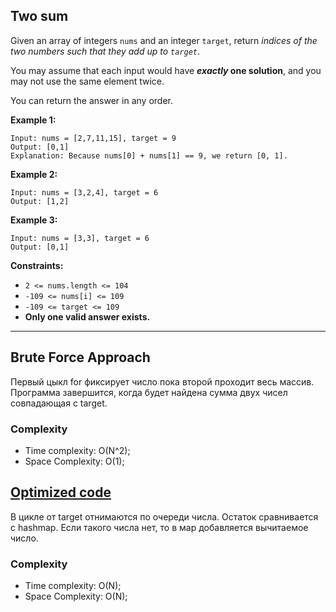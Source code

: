 ## Two sum

Given an array of integers `nums` and an integer `target`,
return *indices of the two numbers such that they add up to `target`*.

You may assume that each input would have ***exactly* one solution**,
and you may not use the same element twice.

You can return the answer in any order.

**Example 1:**
```
Input: nums = [2,7,11,15], target = 9
Output: [0,1]
Explanation: Because nums[0] + nums[1] == 9, we return [0, 1].
```
**Example 2:**
~~~
Input: nums = [3,2,4], target = 6
Output: [1,2]
~~~

**Example 3:**
~~~
Input: nums = [3,3], target = 6
Output: [0,1]
~~~

**Constraints:**

- `2 <= nums.length <= 104`
- `-109 <= nums[i] <= 109`
- `-109 <= target <= 109`
- **Only one valid answer exists.**


---

## Brute Force Approach

Первый цыкл for фиксирует число пока второй проходит весь массив. 
Программа завершится, когда будет найдена сумма двух чисел совпадающая с target.

### Complexity
- Time complexity: O(N^2);
- Space Complexity: O(1);

## [Optimized code](LC/two-sum/src/main/java/BetterSolution.java)

В цикле от target отнимаются по очереди числа. Остаток сравнивается
с hashmap. Если такого числа нет, то в мар добавляется вычитаемое число.
### Complexity
- Time complexity: O(N);
- Space Complexity: O(N);